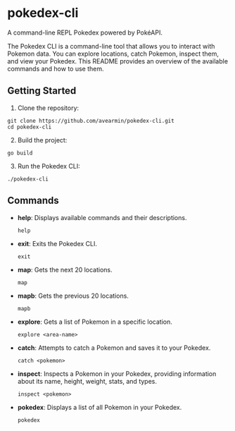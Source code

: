 # pokedex-cli
 A command-line REPL Pokedex powered by PokéAPI.

The Pokedex CLI is a command-line tool that allows you to interact with Pokemon data. You can explore locations, catch Pokemon, inspect them, and view your Pokedex. This README provides an overview of the available commands and how to use them.

## Getting Started

1. Clone the repository:
```shell
git clone https://github.com/avearmin/pokedex-cli.git
cd pokedex-cli
```

2. Build the project:
```shell
go build
```

3. Run the Pokedex CLI:
```shell
./pokedex-cli
```

## Commands

-   **help**: Displays available commands and their descriptions.
    ```shell
    help
    ```
    
-   **exit**: Exits the Pokedex CLI.
    ```shell
    exit
    ```
    
-   **map**: Gets the next 20 locations.
    ```shell
    map
    ```
    
-   **mapb**: Gets the previous 20 locations.
    ```shell
    mapb
    ```
    
-   **explore**: Gets a list of Pokemon in a specific location.
    ```shell
    explore <area-name>
    ```
    
-   **catch**: Attempts to catch a Pokemon and saves it to your Pokedex.
    ```shell
    catch <pokemon>
    ```
    
-   **inspect**: Inspects a Pokemon in your Pokedex, providing information about its name, height, weight, stats, and types.
    ```shell
    inspect <pokemon>
    ```
    
-   **pokedex**: Displays a list of all Pokemon in your Pokedex.
    ```shell
    pokedex
    ```
